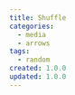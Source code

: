 ```yaml
---
title: Shuffle
categories:
  - media
  - arrows
tags:
  - random
created: 1.0.0
updated: 1.0.0
---
```

